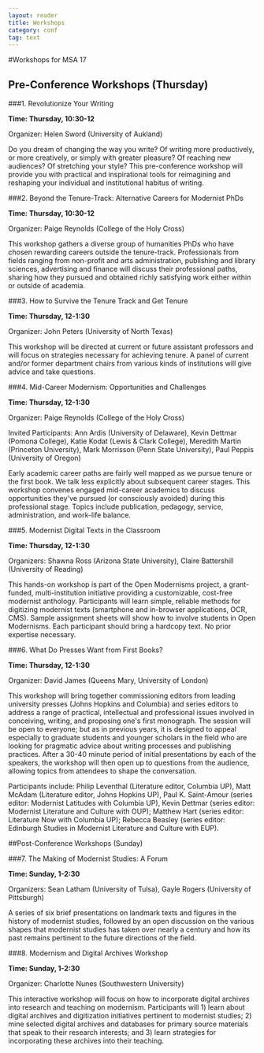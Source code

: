 ```yaml
---
layout: reader
title: Workshops
category: conf
tag: text
---
```


#Workshops for MSA 17

## Pre-Conference Workshops (Thursday)

###1. Revolutionize Your Writing

**Time: Thursday, 10:30-12**

Organizer: Helen Sword (University of Aukland)

 Do you dream of changing the way you write?  Of writing more productively, or more creatively, or simply with greater pleasure?  Of reaching new audiences?  Of stretching your style?  This pre-conference workshop will provide you with practical and inspirational tools for reimagining and reshaping your individual and institutional habitus of writing. 
 
###2. Beyond the Tenure-Track: Alternative Careers for Modernist PhDs

**Time: Thursday, 10:30-12**

Organizer: Paige Reynolds (College of the Holy Cross) 

This workshop gathers a diverse group of humanities PhDs who have chosen rewarding careers outside the tenure-track.  Professionals from fields ranging from non-profit and arts administration, publishing and library sciences, advertising and finance will discuss their professional paths, sharing how they pursued and obtained richly satisfying work either within or outside of academia.

###3. How to Survive the Tenure Track and Get Tenure

**Time: Thursday, 12-1:30**

Organizer: John Peters (University of North Texas)

This workshop will be directed at current or future assistant professors and will focus on strategies necessary for achieving tenure. A panel of current and/or former department chairs from various kinds of institutions will give advice and take questions.

###4. Mid-Career Modernism: Opportunities and Challenges

**Time:  Thursday, 12-1:30**

Organizer: Paige Reynolds (College of the Holy Cross) 

Invited Participants: Ann Ardis (University of Delaware), Kevin Dettmar (Pomona College), Katie Kodat (Lewis & Clark College), Meredith Martin (Princeton University), Mark Morrisson (Penn State University), Paul Peppis (University of Oregon)

Early academic career paths are fairly well mapped as we pursue tenure or the first book.  We talk less explicitly about subsequent career stages.  This workshop convenes engaged mid-career academics to discuss opportunities they've pursued (or consciously avoided) during this professional stage.  Topics include publication, pedagogy, service, administration, and work-life balance.

###5. Modernist Digital Texts in the Classroom

**Time: Thursday, 12-1:30**

Organizers: Shawna Ross (Arizona State University), Claire Battershill (University of Reading)

This hands-on workshop is part of the Open Modernisms project, a grant-funded, multi-institution initiative providing a customizable, cost-free modernist anthology. Participants will learn simple, reliable methods for digitizing modernist texts (smartphone and in-browser applications, OCR, CMS). Sample assignment sheets will show how to involve students in Open Modernisms. Each participant should bring a hardcopy text. No prior expertise necessary.
###6. What Do Presses Want from First Books?

**Time: Thursday, 12-1:30**

Organizer: David James (Queens Mary, University of London)

This workshop will bring together commissioning editors from leading university presses (Johns Hopkins and Columbia) and series editors to address a range of practical, intellectual and professional issues involved in  conceiving, writing, and proposing one's first monograph. The session will be open to everyone; but as in previous years, it is designed to appeal especially to graduate students and younger scholars in the field who are looking for pragmatic advice about writing processes and publishing practices. After a 30-40 minute period of initial presentations by each of the speakers, the workshop will then open up to questions from the audience, allowing topics from attendees to shape the conversation.Participants include: Philip Leventhal (Literature editor, Columbia UP), Matt McAdam (Literature editor, Johns Hopkins UP), Paul K. Saint-Amour (series editor: Modernist Latitudes with Columbia UP), Kevin Dettmar (series editor: Modernist Literature and Culture with OUP); Matthew Hart (series editor: Literature Now with Columbia UP); Rebecca Beasley (series editor: Edinburgh Studies in Modernist Literature and Culture with EUP).

##Post-Conference Workshops (Sunday)

###7. The Making of Modernist Studies: A Forum

**Time: Sunday, 1-2:30**

Organizers: Sean Latham (University of Tulsa), Gayle Rogers (University of Pittsburgh) 

A series of six brief presentations on landmark texts and figures in the history of modernist studies, followed by an open discussion on the various shapes that modernist studies has taken over nearly a century and how its past remains pertinent to the future directions of the field.

###8. Modernism and Digital Archives Workshop

**Time: Sunday, 1-2:30**

Organizer: Charlotte Nunes (Southwestern University)

This interactive workshop will focus on how to incorporate digital archives into research and teaching on modernism.  Participants will 1) learn about digital archives and digitization initiatives pertinent to modernist studies; 2) mine selected digital archives and databases for primary source materials that speak to their research interests; and 3) learn strategies for incorporating these archives into their teaching.
